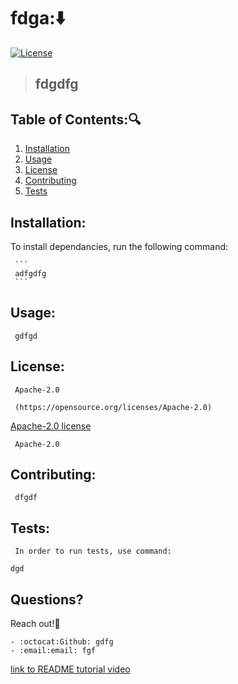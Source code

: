 # fdga::arrow_down: 
  [![License](https://img.shields.io/badge/License-Apache_2.0-blue.svg)](https://opensource.org/licenses/Apache-2.0)
 
  
  > ## fdgdfg


  

   ## Table of Contents::mag:
   1. [ Installation ](#installation)
   2. [ Usage ](#usage)
   3. [ License ](#license)
   4. [ Contributing ](#contributing)
   5. [ Tests ](#tests)

   ## Installation:

   To install dependancies, run the following command:

     ```
     adfgdfg
     ```

   ## Usage:

     gdfgd


   ## License:

     Apache-2.0

     (https://opensource.org/licenses/Apache-2.0)
[Apache-2.0 license](https://opensource.org/licenses/Apache-2.0)

     Apache-2.0


  

   ## Contributing:

     dfgdf
  
   ## Tests:

     In order to run tests, use command:

   ```
   dgd
   ```

   ## Questions? 
   

   Reach out!:raising_hand:

    - :octocat:Github: gdfg
    - :email:email: fgf



[link to README tutorial video]()
